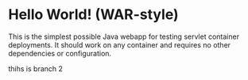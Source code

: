 Hello World! (WAR-style)
===============

This is the simplest possible Java webapp for testing servlet container deployments.  It should work on any container and requires no other dependencies or configuration.

thihs is branch 2
